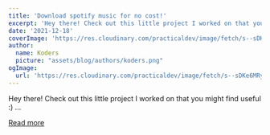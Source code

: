 ```yaml
---
title: 'Download spotify music for no cost!'
excerpt: 'Hey there! Check out this little project I worked on that you might find useful :)           ...'
date: '2021-12-18'
coverImage: 'https://res.cloudinary.com/practicaldev/image/fetch/s--sDKe6MRy--/c_imagga_scale,f_auto,fl_progressive,h_420,q_auto,w_1000/https://dev-to-uploads.s3.amazonaws.com/uploads/articles/9ltv3l36yszclkgqrovr.png'
author:
  name: Koders
  picture: "assets/blog/authors/koders.png"
ogImage:
  url: 'https://res.cloudinary.com/practicaldev/image/fetch/s--sDKe6MRy--/c_imagga_scale,f_auto,fl_progressive,h_420,q_auto,w_1000/https://dev-to-uploads.s3.amazonaws.com/uploads/articles/9ltv3l36yszclkgqrovr.png'
---
```


Hey there! Check out this little project I worked on that you might find useful :)           ...

[Read more](https://dev.to/insaiyancvk/download-spotify-music-for-no-cost-24aj)
